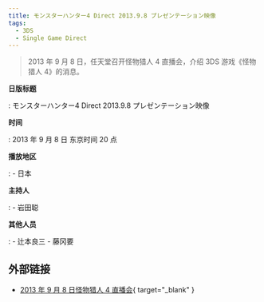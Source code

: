 ```yaml
---
title: モンスターハンター4 Direct 2013.9.8 プレゼンテーション映像
tags:
  - 3DS
  - Single Game Direct
---
```


> 2013 年 9 月 8 日，任天堂召开怪物猎人 4 直播会，介绍 3DS 游戏《怪物猎人 4》的消息。

**日版标题**

:   モンスターハンター4 Direct 2013.9.8 プレゼンテーション映像

**时间**

:   2013 年 9 月 8 日 东京时间 20 点

**播放地区**

:   - 日本

**主持人**

:   - 岩田聪

**其他人员**

:   - 辻本良三
    - 藤冈要

## 外部链接

- [2013 年 9 月 8 日怪物猎人 4 直播会](https://www.bilibili.com/video/BV11Q4y1N7oM/){ target="_blank" }
